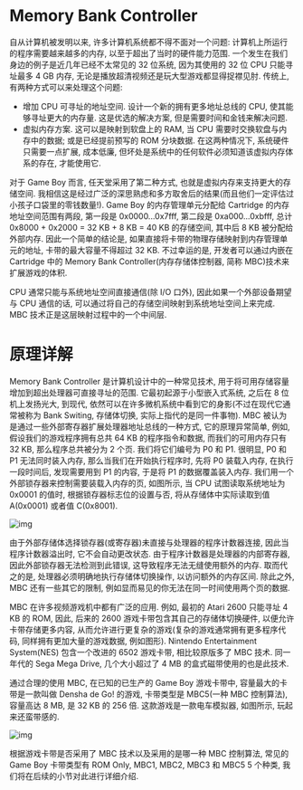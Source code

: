 # Memory Bank Controller

自从计算机被发明以来, 许多计算机系统都不得不面对一个问题: 计算机上所运行的程序需要越来越多的内存, 以至于超出了当时的硬件能力范围. 一个发生在我们身边的例子是近几年已经不太常见的 32 位系统, 因为其使用的 32 位 CPU 只能寻址最多 4 GB 内存, 无论是播放超清视频还是玩大型游戏都显得捉襟见肘. 传统上, 有两种方式可以来处理这个问题:

- 增加 CPU 可寻址的地址空间. 设计一个新的拥有更多地址总线的 CPU, 使其能够寻址更大的内存量. 这是优选的解决方案, 但是需要时间和金钱来解决问题.
- 虚拟内存方案. 这可以是映射到软盘上的 RAM, 当 CPU 需要时交换软盘与内存中的数据; 或是已经提前预写的 ROM 分块数据. 在这两种情况下, 系统硬件只需要一点扩展, 成本低廉, 但坏处是系统中的任何软件必须知道该虚拟内存体系的存在, 才能使用它.

对于 Game Boy 而言, 任天堂采用了第二种方式, 也就是虚拟内存来支持更大的存储空间. 我相信这是经过广泛的深思熟虑和多方取舍后的结果(而且他们一定评估过小孩子口袋里的零钱数量!). Game Boy 的内存管理单元分配给 Cartridge 的内存地址空间范围有两段, 第一段是 0x0000...0x7fff, 第二段是 0xa000...0xbfff, 总计 0x8000 + 0x2000 = 32 KB + 8 KB = 40 KB 的存储空间, 其中后 8 KB 被分配给外部内存. 因此一个简单的结论是, 如果直接将卡带的物理存储映射到内存管理单元的地址, 卡带的最大容量不得超过 32 KB. 不过幸运的是, 开发者可以通过内嵌在 Cartridge 中的 Memory Bank Controller(内存存储体控制器, 简称 MBC)技术来扩展游戏的体积.

CPU 通常只能与系统地址空间直接通信(除 I/O 口外), 因此如果一个外部设备期望与 CPU 通信的话, 可以通过将自己的存储空间映射到系统地址空间上来完成. MBC 技术正是这层映射过程中的一个中间层.

# 原理详解

Memory Bank Controller 是计算机设计中的一种常见技术, 用于将可用存储容量增加到超出处理器可直接寻址的范围. 它最初起源于小型嵌入式系统, 之后在 8 位机上发扬光大, 到现代, 依然可以在许多微机系统中看到它的身影(不过在现代它通常被称为 Bank Switing, 存储体切换, 实际上指代的是同一件事物). MBC 被认为是通过一些外部寄存器扩展处理器地址总线的一种方式, 它的原理异常简单, 例如, 假设我们的游戏程序拥有总共 64 KB 的程序指令和数据, 而我们的可用内存只有 32 KB, 那么程序总共被分为 2 个页. 我们将它们编号为 P0 和 P1. 很明显, P0 和 P1 无法同时装入内存, 那么当我们在开始执行程序时, 先将 P0 装载入内存, 在执行一段时间后, 发现需要用到 P1 的内容, 于是将 P1 的数据覆盖装入内存. 我们用一个外部锁存器来控制需要装载入内存的页, 如图所示, 当 CPU 试图读取系统地址为 0x0001 的值时, 根据锁存器标志位的设置与否, 将从存储体中实际读取到值 A(0x0001) 或者值 C(0x8001).

![img](/img/gameboy/cartridge/memory_bank_controller/mbc.png)

由于外部存储体选择锁存器(或寄存器)未直接与处理器的程序计数器连接, 因此当程序计数器溢出时, 它不会自动更改状态. 由于程序计数器是处理器的内部寄存器, 因此外部锁存器无法检测到此错误, 这导致程序无法无缝使用额外的内存. 取而代之的是, 处理器必须明确地执行存储体切换操作, 以访问额外的内存区间. 除此之外, MBC 还有一些其它的限制, 例如显而易见的你无法在同一时间使用两个页的数据.

MBC 在许多视频游戏机中都有广泛的应用. 例如, 最初的 Atari 2600 只能寻址 4 KB 的 ROM, 因此, 后来的 2600 游戏卡带包含其自己的存储体切换硬件, 以便允许卡带存储更多内容, 从而允许进行更复杂的游戏(复杂的游戏通常拥有更多程序代码, 同样拥有更加大量的游戏数据, 例如图形). Nintendo Entertainment System(NES) 包含一个改进的 6502 游戏卡带, 相比较原版多了 MBC 技术. 同一年代的 Sega Mega Drive, 几个大小超过了 4 MB 的盒式磁带使用的也是此技术.

通过合理的使用 MBC, 在已知的已生产的 Game Boy 游戏卡带中, 容量最大的卡带是一款叫做 Densha de Go! 的游戏, 卡带类型是 MBC5(一种 MBC 控制算法), 容量高达 8 MB, 是 32 KB 的 256 倍. 这款游戏是一款电车模拟器, 如图所示, 玩起来还蛮带感的.

![img](/img/gameboy/cartridge/memory_bank_controller/densha_de_go.png)

根据游戏卡带是否采用了 MBC 技术以及采用的是哪一种 MBC 控制算法, 常见的 Game Boy 卡带类型有 ROM Only, MBC1, MBC2, MBC3 和 MBC5 5 个种类, 我们将在后续的小节对此进行详细介绍.
